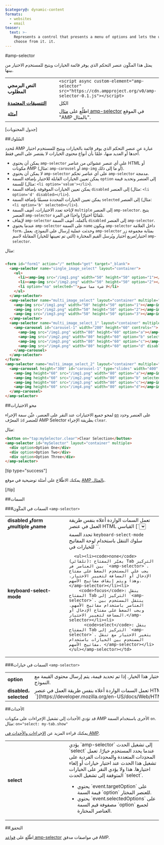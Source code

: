 ```yaml
---
$category@: dynamic-content
formats:
  - websites
  - email
teaser:
  text: >-
    Represents a control that presents a menu of options and lets the user
    choose from it. it.
---
```



<!--- Reformatted by Reftar! for AMP (go/reftar) on 2019-06-13 -->
<!---
       Copyright 2016 The AMP HTML Authors. All Rights Reserved.

       Licensed under the Apache License, Version 2.0 (the "License");
     you may not use this file except in compliance with the License.
     You may obtain a copy of the License at

     http://www.apache.org/licenses/LICENSE-2.0

     Unless required by applicable law or agreed to in writing, software
     distributed under the License is distributed on an "AS-IS" BASIS,
     WITHOUT WARRANTIES OR CONDITIONS OF ANY KIND, either express or implied.
     See the License for the specific language governing permissions and
     limitations under the License.
-->

#amp-selector

يمثل هذا المكّوِن عنصر التحكم الذي يوفر قائمة الخيارات ويتيح للمستخدِم الاختيار من بينها.

<table>
  <tr>
    <td class="col-fourty" width="40%"><strong>النص البرمجي المطلوب</strong></td>
    <td><code>&lt;script async custom-element="amp-selector" src="https://cdn.ampproject.org/v0/amp-selector-0.1.js"&gt;&lt;/script&gt;</code></td>
  </tr>
  <tr>
    <td class="col-fourty"><strong><a href="https://www.ampproject.org/docs/guides/responsive/control_layout.html">التنسيقات المعتمدة</a></strong></td>
    <td>الكل</td>
  </tr>
  <tr>
    <td class="col-fourty"><strong>أمثلة</strong></td>
    <td>اطلّع على <a href="https://ampbyexample.com/components/amp-selector/">مثال amp-selector</a> في الموقع "AMP بالمثال".</td>
  </tr>
</table>

[جدول المحتويات]

##السُلوك

مُحدِد AMP عبارة عن عنصر التحكم الذي يوفر قائمة بالخيارات ويتيح للمستخدِم اختيار أحدها أو العديد منها، علمًا بأن أنواع محتوى الخيارات لا يقتصر على النص فقط.

* يمكن أن يحتوي `amp-selector` على أي عنصر عشوائي من عناصر HTML أو مكونات AMP (مثال: `amp-carousel` أو `amp-img` أو ما إلى ذلك).
* لا يمكن أن يحتوي `amp-selector` على أي عناصر تحكم `amp-selector` مدمجة.
* يمكن تعيين الخيارات القابلة للاختيار بإضافة السمة `option` إلى العنصر وتحديد قيمة للسمة (مثال: `<li option='value'></li>`).
* يمكن تعيين الخيارات الموقوفة بإضافة السمة `disabled` إلى العنصر (مثال: `<li option='d' disabled></li>`).
* يمكن تعيين الخيارات المحددة مسبقًا بإضافة السمة `selected` إلى العنصر (مثال: `<li option='b' selected></li>`).
* لإتاحة تعدد الاختيارات، أضِف السمة `multiple` إلى العنصر `amp-selector`.  يتيح العنصر `amp-selector` تلقائيًا اختيارًا واحدًا في المرة.
* لإيقاف `amp-selector` بأكمله، أضِف السمة `disabled` إلى العنصر `amp-selector`.
* عندما يحتوي `amp-selector` على السمة `name` ويكون `amp-selector` داخل العلامة `form`، وحدثت عملية إرسال على النموذج، يعمل `amp-selector` بمثابة مجموعة زر اختيار/مربع اختيار ويُرسل القيم المختارة (التي تم تعيينها للخيار) المقابلة لاسم `amp-selector`.

مثال:

```html

<form id="form1" action="/" method="get" target="_blank">
  <amp-selector name="single_image_select" layout="container">
    <ul>
      <li><amp-img src="/img1.png" width="50" height="50" option="1"></amp-img></li>
      <li><amp-img src="/img2.png" width="50" height="50" option="2"></amp-img></li>
      <li option="na" selected="">لا شيء مما سبق</li>
    </ul>
  </amp-selector>
  <amp-selector name="multi_image_select" layout="container" multiple="">
    <amp-img src="/img1.png" width="50" height="50" option="1"></amp-img>
    <amp-img src="/img2.png" width="50" height="50" option="2"></amp-img>
    <amp-img src="/img3.png" width="50" height="50" option="3"></amp-img>
  </amp-selector>
  <amp-selector name="multi_image_select_1" layout="container" multiple="">
    <amp-carousel id="carousel-1" width="200" height="60" controls="">
      <amp-img src="/img1.png" width="80" height="60" option="a"></amp-img>
      <amp-img src="/img2.png" width="80" height="60" option="b" selected=""></amp-img>
      <amp-img src="/img3.png" width="80" height="60" option="c"></amp-img>
      <amp-img src="/img4.png" width="80" height="60" option="d" disabled=""></amp-img>
    </amp-carousel>
  </amp-selector>
</form>
<amp-selector name="multi_image_select_2" layout="container" multiple="" form="form1">
  <amp-carousel height="300" id="carousel-1" type="slides" width="400" controls="">
    <amp-img height="60" src="/img1.png" width="80" option="a"></amp-img>
    <amp-img height="60" src="/img2.png" width="80" option="b" selected=""></amp-img>
    <amp-img height="60" src="/img3.png" width="80" option="c"></amp-img>
    <amp-img height="60" src="/img4.png" width="80" option="d"></amp-img>
  </amp-carousel>
</amp-selector>
```

##محو الاختيارات

لمحو جميع الاختيارات عند النقر على العنصر، عيِّن سمة الإجراء [`on`](../../spec/amp-actions-and-events.md) على العنصر وحدِد المعرّف `id` للعنصر AMP Selector بطريقة الإجراء `clear`.

مثال:

```html
<button on="tap:mySelector.clear">Clear Selection</button>
<amp-selector id="mySelector" layout="container" multiple>
  <div option>Option One</div>
  <div option>Option Two</div>
  <div option>Option Three</div>
</amp-selector>
```

[tip type="success"]

يمكنك الاطّلاع على أمثلة توضيحية في موقع [AMP بالمثال](https://ampbyexample.com/components/amp-selector/).

[/tip]

##السمات

###السمات في المكّوِن `<amp-selector>`

<table>
  <tr>
    <td width="40%"><strong>disabled وform وmultiple وname</strong></td>
    <td>تعمل السمات الواردة أعلاه بنفس طريقة العمل في عنصر HTML القياسي [`<select>`](https://developer.mozilla.org/en/docs/Web/HTML/Element/select) element.</select></td>
  </tr>
  <tr>
    <td width="40%"><strong>keyboard-select-mode</strong></td>
    <td>تحدد السمة <code>keyboard-select-mode</code> سلوك التنقل باستخدام لوحة المفاتيح للخيارات في `<amp-selector>`.

      <ul><li><code>none</code> (تلقائي): يغيّر المفتاح Tab التركيز بين العناصر في `<amp-selector>`. يجب على المستخدِم الضغط على مفتاح الإدخال أو المسافة لتغيير الاختيار. وهذا ويتم إيقاف مفاتيح الأسهم. </amp-selector></li><li>
        <code>focus</code>: ينقل المفتاح Tab التركيز إلى `<amp-selector>`. ينتقل المستخدِم بين العناصر باستخدام مفاتيح الأسهم. ويجب الضغط على مفتاح الإدخال أو المسافة لتغيير الاختيار.</amp-selector></li><li>
          <code>select</code>: ينقل المفتاح Tab التركيز إلى `<amp-selector>`. يتغير الاختيار مع تنقل المستخدِم بين الخيارات باستخدام مفاتيح الأسهم. </amp-selector></li></ul></amp-selector></td>
  </tr>
</table>

###السمات في خيارات `<amp-selector>`

<table>
  <tr>
    <td width="40%"><strong>option</strong></td>
    <td>تشير إلى إمكانية اختيار هذا الخيار.  إذا تم تحديد قيمة، يتم إرسال محتوى القيمة مع النموذج.</td>
  </tr>
  <tr>
    <td width="40%"><strong>disabled، selected</strong></td>
    <td>تعمل السمات الواردة أعلاه بنفس طريقة العمل في عنصر HTML القياسي [`<option>`](https://developer.mozilla.org/en-US/docs/Web/HTML/Element/option).</option></td>
  </tr>
</table>

##الأحداث

قد تؤدي الأحداث إلى تشغيل الإجراءات على مكونات AMP الأخرى باستخدام السمة `on`.
مثال: `on="select: my-tab.show"`

يمكنك قراءة المزيد عن [الإجراءات والأحداث في AMP](../../spec/amp-actions-and-events.md).

<table>
  <tr>
    <td width="40%"><strong>select</strong></td>
    <td>يؤدي `amp-selector` إلى تشغيل الحدث `select` عندما يحدد المستخدِم خيارًا.
      تعمل المحدِدات المتعددة والمحدِدات الفردية على تشغيل هذا الحدث عند اختيار خيارات أو إلغاء اختيارها.
      هذا ولا يؤدي النقر على الخيارات المتوقفة إلى تشغيل الحدث `select`.
      <ul>
        <li>
          يحتوي `event.targetOption` على قيمة السمة `option` للعنصر المختار.</li>
          <li>
            يحتوي `event.selectedOptions` على مصفوفة قيم السمة `option` لجميع العناصر المختارة.
          </li>
      </ul>
    </td>
  </tr>
</table>

##التحقق

اطّلع على [قواعد amp-selector](https://github.com/ampproject/amphtml/blob/master/extensions/amp-selector/validator-amp-selector.protoascii) في مواصفات مدقق AMP.
